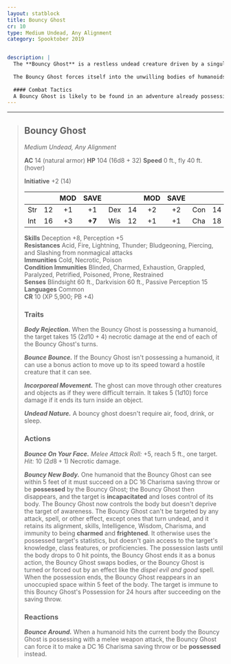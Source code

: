 ```yaml
---
layout: statblock
title: Bouncy Ghost
cr: 10
type: Medium Undead, Any Alignment
category: Spooktober 2019


description: |
  The **Bouncy Ghost** is a restless undead creature driven by a singular, unfulfillable instinct: to return to a better life than the one it had when it died. Unlike other ghosts, it does not seek to fulfill a task or desire to pass on; it simply demands life itself.
  
  The Bouncy Ghost forces itself into the unwilling bodies of humanoids it can, but its success is always short-lived. The pure malevolent energies of the ghost’s eternal selfish ego immediately cause the host body to fail, a process called **Body Rejection**. The victim is trapped in their own body, aware that their words and actions are no longer their own, and agonizingly conscious as their skin peels, teeth rot, and organs fail. Once the host dies, the ghost is expelled and immediately seeks a new one, forever "bouncing" between hosts, demanding life, but bringing only death.
  
  #### Combat Tactics
  A Bouncy Ghost is likely to be found in an adventure already possessing another creature, possibly insinuating itself among the party as a friendly NPC given its high **Deception** score. This ruse is short-lived given the ghost's **Body Rejection** trait, and it will seek out other creatures to possess once its current body expires. Its signature ability, **Bounce Around**, allows it to rapidly swap between bodies as a reaction when its current host is struck in melee, making it a highly mobile and deadly challenge that leverages the party against itself. When unpossessed, it uses **Bounce Bounce** to rapidly close the distance for a new host.
---
```


___
> ## Bouncy Ghost
> *Medium Undead, Any Alignment*
> 
> **AC** 14 (natural armor) **HP** 104 (16d8 + 32) **Speed** 0 ft., fly 40 ft. (hover)
> 
> **Initiative** +2 (14)
>
> | | | MOD | SAVE | | | MOD | SAVE | | | MOD | SAVE |
> |:--|:-:|:----:|:----:|:--|:-:|:----:|:----:|:--|:-:|:----:|:----:|
> |Str| 12| +1 | +1 |Dex| 14| +2 | +2 |Con| 14| +2 | **+6** |
> |Int| 16| +3 | **+7** |Wis| 12| +1 | +1 |Cha| 18| +4 | +4 |
>
> **Skills** Deception +8, Perception +5  
> **Resistances** Acid, Fire, Lightning, Thunder; Bludgeoning, Piercing, and Slashing from nonmagical attacks  
> **Immunities** Cold, Necrotic, Poison  
> **Condition Immunities** Blinded, Charmed, Exhaustion, Grappled, Paralyzed, Petrified, Poisoned, Prone, Restrained  
> **Senses** Blindsight 60 ft., Darkvision 60 ft., Passive Perception 15  
> **Languages** Common  
> **CR** 10 (XP 5,900; PB +4)
>
> ### Traits
>
> ***Body Rejection.*** When the Bouncy Ghost is possessing a humanoid, the target takes 15 ($2d10 + 4$) necrotic damage at the end of each of the Bouncy Ghost's turns.
>
> ***Bounce Bounce.*** If the Bouncy Ghost isn't possessing a humanoid, it can use a bonus action to move up to its speed toward a hostile creature that it can see.
>
> ***Incorporeal Movement.*** The ghost can move through other creatures and objects as if they were difficult terrain. It takes 5 ($1d10$) force damage if it ends its turn inside an object.
>
> ***Undead Nature.*** A bouncy ghost doesn't require air, food, drink, or sleep.
>
> ### Actions
>
> ***Bounce On Your Face.*** *Melee Attack Roll:* +5, reach 5 ft., one target. *Hit:* 10 ($2d8 + 1$) Necrotic damage.
>
> ***Bouncy New Body.*** One humanoid that the Bouncy Ghost can see within 5 feet of it must succeed on a DC 16 Charisma saving throw or be **possessed** by the Bouncy Ghost; the Bouncy Ghost then disappears, and the target is **incapacitated** and loses control of its body. The Bouncy Ghost now controls the body but doesn't deprive the target of awareness. The Bouncy Ghost can't be targeted by any attack, spell, or other effect, except ones that turn undead, and it retains its alignment, skills, Intelligence, Wisdom, Charisma, and immunity to being **charmed** and **frightened**. It otherwise uses the possessed target's statistics, but doesn't gain access to the target's knowledge, class features, or proficiencies. The possession lasts until the body drops to 0 hit points, the Bouncy Ghost ends it as a bonus action, the Bouncy Ghost swaps bodies, or the Bouncy Ghost is turned or forced out by an effect like the *dispel evil and good* spell. When the possession ends, the Bouncy Ghost reappears in an unoccupied space within 5 feet of the body. The target is immune to this Bouncy Ghost's Possession for 24 hours after succeeding on the saving throw.
>
> ### Reactions
>
> ***Bounce Around.*** When a humanoid hits the current body the Bouncy Ghost is possessing with a melee weapon attack, the Bouncy Ghost can force it to make a DC 16 Charisma saving throw or be **possessed** instead.